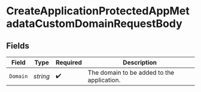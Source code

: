 # CreateApplicationProtectedAppMetadataCustomDomainRequestBody


## Fields

| Field                                      | Type                                       | Required                                   | Description                                |
| ------------------------------------------ | ------------------------------------------ | ------------------------------------------ | ------------------------------------------ |
| `Domain`                                   | *string*                                   | :heavy_check_mark:                         | The domain to be added to the application. |